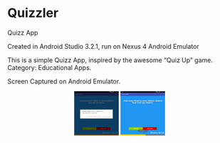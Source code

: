 # Quizzler
Quizz App

Created in Android Studio 3.2.1, run on Nexus 4 Android Emulator

This is a simple Quizz App, inspired by the awesome “Quiz Up” game. Category: Educational Apps.

Screen Captured on Android Emulator.

<div align="center">

<img src="https://github.com/kelvinator07/Quizzler/blob/master/Screenshot_2018-10-26-12-22-58.png" style=" 	width:100px ; height:100px " />

<img src="https://github.com/kelvinator07/Quizzler/blob/master/Screenshot_2018-10-26-12-23-44.png" style=" 	width:100px ; height:100px " />

</div>
